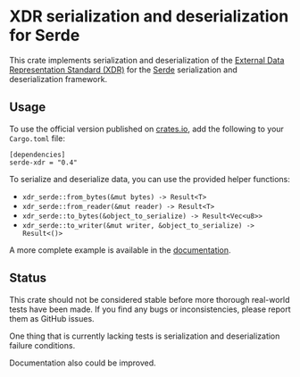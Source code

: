 # XDR serialization and deserialization for Serde

This crate implements serialization and deserialization of the [External Data
Representation Standard (XDR)][1] for the [Serde][2] serialization and
deserialization framework.

## Usage

To use the official version published on [crates.io][3], add the following to
your `Cargo.toml` file:

    [dependencies]
    serde-xdr = "0.4"

To serialize and deserialize data, you can use the provided helper functions:

 - `xdr_serde::from_bytes(&mut bytes) -> Result<T>`
 - `xdr_serde::from_reader(&mut reader) -> Result<T>`
 - `xdr_serde::to_bytes(&object_to_serialize) -> Result<Vec<u8>>`
 - `xdr_serde::to_writer(&mut writer, &object_to_serialize) -> Result<()>`

A more complete example is available in the [documentation][4].

[1]: https://tools.ietf.org/html/rfc1014
[2]: https://serde.rs/
[3]: https://crates.io/crates/serde-xdr
[4]: https://docs.rs/serde-xdr/0.4.0/serde_xdr/

## Status

This crate should not be considered stable before more thorough real-world tests
have been made. If you find any bugs or inconsistencies, please report them as
GitHub issues.

One thing that is currently lacking tests is serialization and deserialization
failure conditions.

Documentation also could be improved.
